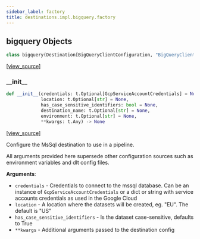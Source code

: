 ```yaml
---
sidebar_label: factory
title: destinations.impl.bigquery.factory
---
```


## bigquery Objects

```python
class bigquery(Destination[BigQueryClientConfiguration, "BigQueryClient"])
```

[[view_source]](https://github.com/dlt-hub/dlt/blob/f0690715274590fc4cacf1165e3661aaa7af1c15/dlt/destinations/impl/bigquery/factory.py#L90)

### \_\_init\_\_

```python
def __init__(credentials: t.Optional[GcpServiceAccountCredentials] = None,
             location: t.Optional[str] = None,
             has_case_sensitive_identifiers: bool = None,
             destination_name: t.Optional[str] = None,
             environment: t.Optional[str] = None,
             **kwargs: t.Any) -> None
```

[[view_source]](https://github.com/dlt-hub/dlt/blob/f0690715274590fc4cacf1165e3661aaa7af1c15/dlt/destinations/impl/bigquery/factory.py#L135)

Configure the MsSql destination to use in a pipeline.

All arguments provided here supersede other configuration sources such as environment variables and dlt config files.

**Arguments**:

- `credentials` - Credentials to connect to the mssql database. Can be an instance of `GcpServiceAccountCredentials` or
  a dict or string with service accounts credentials as used in the Google Cloud
- `location` - A location where the datasets will be created, eg. "EU". The default is "US"
- `has_case_sensitive_identifiers` - Is the dataset case-sensitive, defaults to True
- `**kwargs` - Additional arguments passed to the destination config


